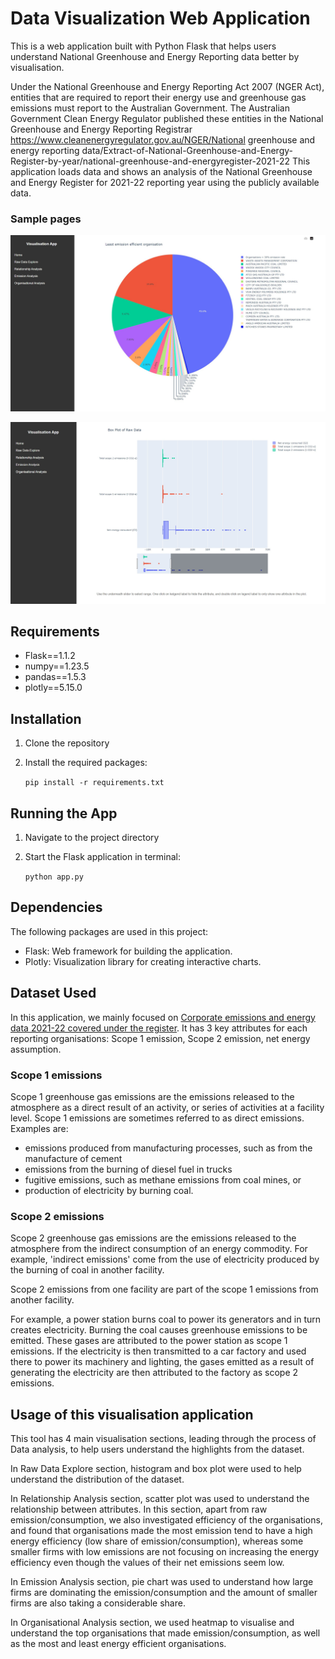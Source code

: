 # Data Visualization Web Application

This is a web application built with Python Flask that helps users understand National Greenhouse and Energy Reporting data better by visualisation. 

Under the National Greenhouse and Energy Reporting Act 2007 (NGER Act), entities that are required to report their energy use and greenhouse gas emissions must report to the Australian Government. The Australian Government Clean Energy Regulator published these entities in the National Greenhouse and Energy Reporting Registrar https://www.cleanenergyregulator.gov.au/NGER/National greenhouse and energy reporting data/Extract-of-National-Greenhouse-and-Energy-Register-by-year/national-greenhouse-and-energyregister-2021-22 This application loads data and shows an analysis of the National Greenhouse and Energy Register for 2021-22 reporting year using the publicly available data.
### Sample pages
![Sample Image 1](images/sample1.jpg)

![Sample Image 2](images/sample2.jpg)


## Requirements

- Flask==1.1.2
- numpy==1.23.5
- pandas==1.5.3
- plotly==5.15.0

## Installation

1. Clone the repository
2. Install the required packages:
   
   `pip install -r requirements.txt `

## Running the App

1. Navigate to the project directory

2. Start the Flask application in terminal:

    `python app.py`


## Dependencies

The following packages are used in this project:

- Flask: Web framework for building the application.
- Plotly: Visualization library for creating interactive charts.


## Dataset Used

In this application, we mainly focused on [Corporate emissions and energy data 2021-22 covered under the register](https://www.cleanenergyregulator.gov.au/NGER/National%20greenhouse%20and%20energy%20reporting%20data/Corporate%20emissions%20and%20energy%20data/corporate-emissions-and-energy-data-2021-22). It has 3 key attributes for each reporting organisations: Scope 1 emission, Scope 2 emission, net energy assumption.

### Scope 1 emissions

Scope 1 greenhouse gas emissions are the emissions released to the atmosphere as a direct result of an activity, or series of activities at a facility level. Scope 1 emissions are sometimes referred to as direct emissions. Examples are:

- emissions produced from manufacturing processes, such as from the manufacture of cement
- emissions from the burning of diesel fuel in trucks
- fugitive emissions, such as methane emissions from coal mines, or
- production of electricity by burning coal.

### Scope 2 emissions

Scope 2 greenhouse gas emissions are the emissions released to the atmosphere from the indirect consumption of an energy commodity. For example, 'indirect emissions' come from the use of electricity produced by the burning of coal in another facility.

Scope 2 emissions from one facility are part of the scope 1 emissions from another facility.

For example, a power station burns coal to power its generators and in turn creates electricity. Burning the coal causes greenhouse emissions to be emitted. These gases are attributed to the power station as scope 1 emissions. If the electricity is then transmitted to a car factory and used there to power its machinery and lighting, the gases emitted as a result of generating the electricity are then attributed to the factory as scope 2 emissions.

## Usage of this visualisation application

This tool has 4 main visualisation sections, leading through the process of Data analysis, to help users understand the highlights from the dataset.

In Raw Data Explore section, histogram and box plot were used to help understand the distribution of the dataset.

In Relationship Analysis section, scatter plot was used to understand the relationship between attributes. In this section, apart from raw emission/consumption, we also investigated efficiency of the organisations, and found that organisations made the most emission tend to have a high energy efficiency (low share of emission/consumption), whereas some smaller firms with low emissions are not focusing on increasing the energy efficiency even though the values of their net emissions seem low.

In Emission Analysis section, pie chart was used to understand how large firms are dominating the emission/consumption and the amount of smaller firms are also taking a considerable share.

In Organisational Analysis section, we used heatmap to visualise and understand the top organisations that made emission/consumption, as well as the most and least energy efficient organisations.

